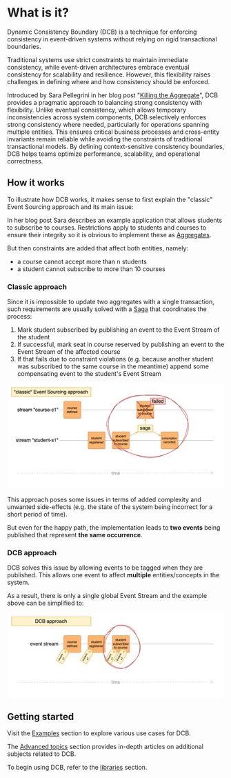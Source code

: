 # What is it?

Dynamic Consistency Boundary (DCB) is a technique for enforcing consistency in event-driven systems without relying on rigid transactional boundaries.

Traditional systems use strict constraints to maintain immediate consistency, while event-driven architectures embrace eventual consistency for scalability and resilience. However, this flexibility raises challenges in defining where and how consistency should be enforced.

Introduced by Sara Pellegrini in her blog post "[Killing the Aggregate](https://sara.event-thinking.io/2023/04/kill-aggregate-chapter-1-I-am-here-to-kill-the-aggregate.html)", DCB provides a pragmatic approach to balancing strong consistency with flexibility. Unlike eventual consistency, which allows temporary inconsistencies across system components, DCB selectively enforces strong consistency where needed, particularly for operations spanning multiple entities. This ensures critical business processes and cross-entity invariants remain reliable while avoiding the constraints of traditional transactional models. By defining context-sensitive consistency boundaries, DCB helps teams optimize performance, scalability, and operational correctness.

## How it works

To illustrate how DCB works, it makes sense to first explain the "classic" Event Sourcing approach and its main issue:

In her blog post Sara describes an example application that allows students to subscribe to courses.
Restrictions apply to students and courses to ensure their integrity so it is obvious to implement these as [Aggregates](glossary.md#aggregate).

But then constraints are added that affect both entities, namely:

- a course cannot accept more than n students
- a student cannot subscribe to more than 10 courses

### Classic approach

Since it is impossible to update two aggregates with a single transaction, such requirements are usually solved with a [Saga](glossary.md#saga) that coordinates the process:

1. Mark student subscribed by publishing an event to the Event Stream of the student
2. If successful, mark seat in course reserved by publishing an event to the Event Stream of the affected course
3. If that fails due to constraint violations (e.g. because another student was subscribed to the same course in the meantime) append some compensating event to the student's Event Stream

![Classic](assets/img/example_classic.png)

This approach poses some issues in terms of added complexity and unwanted side-effects (e.g. the state of the system being incorrect for a short period of time).

But even for the happy path, the implementation leads to **two events** being published that represent **the same occurrence**.

### DCB approach

DCB solves this issue by allowing events to be tagged when they are published.
This allows one event to affect **multiple** entities/concepts in the system.

As a result, there is only a single global Event Stream and the example above can be simplified to:

![Classic](assets/img/example_dcb.png)

## Getting started

Visit the [Examples](examples/index.md) section to explore various use cases for DCB.

The [Advanced topics](advanced/index.md) section provides in-depth articles on additional subjects related to DCB.

To begin using DCB, refer to the [libraries](libraries/index.md) section.